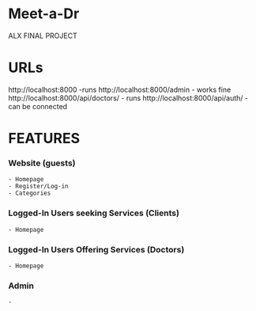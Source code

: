 # Meet-a-Dr
ALX FINAL PROJECT


# URLs
http://localhost:8000 -runs
http://localhost:8000/admin - works fine
http://localhost:8000/api/doctors/ - runs 
http://localhost:8000/api/auth/ - can be connected


# FEATURES
### Website (guests)
    - Homepage
    - Register/Log-in
    - Categories
### Logged-In Users seeking Services (Clients)
    - Homepage
### Logged-In Users Offering Services (Doctors)
    - Homepage
### Admin
    - 